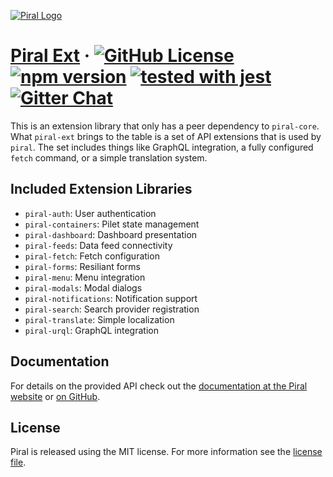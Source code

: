[![Piral Logo](https://github.com/smapiot/piral/raw/master/docs/assets/logo.png)](https://piral.io)

# [Piral Ext](https://piral.io) &middot; [![GitHub License](https://img.shields.io/badge/license-MIT-blue.svg)](https://github.com/smapiot/piral/blob/master/LICENSE) [![npm version](https://img.shields.io/npm/v/piral-ext.svg?style=flat)](https://www.npmjs.com/package/piral-ext) [![tested with jest](https://img.shields.io/badge/tested_with-jest-99424f.svg)](https://jestjs.io) [![Gitter Chat](https://badges.gitter.im/gitterHQ/gitter.png)](https://gitter.im/piral-io/community)

This is an extension library that only has a peer dependency to `piral-core`. What `piral-ext` brings to the table is a set of API extensions that is used by `piral`. The set includes things like GraphQL integration, a fully configured `fetch` command, or a simple translation system.

## Included Extension Libraries

- `piral-auth`: User authentication
- `piral-containers`: Pilet state management
- `piral-dashboard`: Dashboard presentation
- `piral-feeds`: Data feed connectivity
- `piral-fetch`: Fetch configuration
- `piral-forms`: Resiliant forms
- `piral-menu`: Menu integration
- `piral-modals`: Modal dialogs
- `piral-notifications`: Notification support
- `piral-search`: Search provider registration
- `piral-translate`: Simple localization
- `piral-urql`: GraphQL integration

## Documentation

For details on the provided API check out the [documentation at the Piral website](https://docs.piral.io) or [on GitHub](https://github.com/smapiot/piral/tree/master/docs).

## License

Piral is released using the MIT license. For more information see the [license file](./LICENSE).
